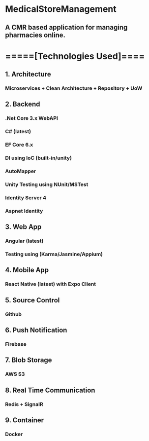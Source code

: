 # MedicalStoreManagement
  ## A CMR based application for managing pharmacies online.


# =====[Technologies Used]==== #

## 1. Architecture
  ### Microservices + Clean Architecture + Repository + UoW

## 2. Backend
  ### .Net Core 3.x WebAPI
  ### C# (latest)
  ### EF Core 6.x
  ### DI using IoC (built-in/unity)
  ### AutoMapper
  ### Unity Testing using NUnit/MSTest
  ### Identity Server 4
  ### Aspnet Identity

## 3. Web App
  ### Angular (latest)
  ### Testing using (Karma/Jasmine/Appium)
  
## 4. Mobile App
  ### React Native (latest) with Expo Client
 
## 5. Source Control
  ### Github
  
## 6. Push Notification
  ### Firebase
  
## 7. Blob Storage
  ### AWS S3
  
## 8. Real Time Communication
  ### Redis + SignalR
  
## 9. Container
  ### Docker
